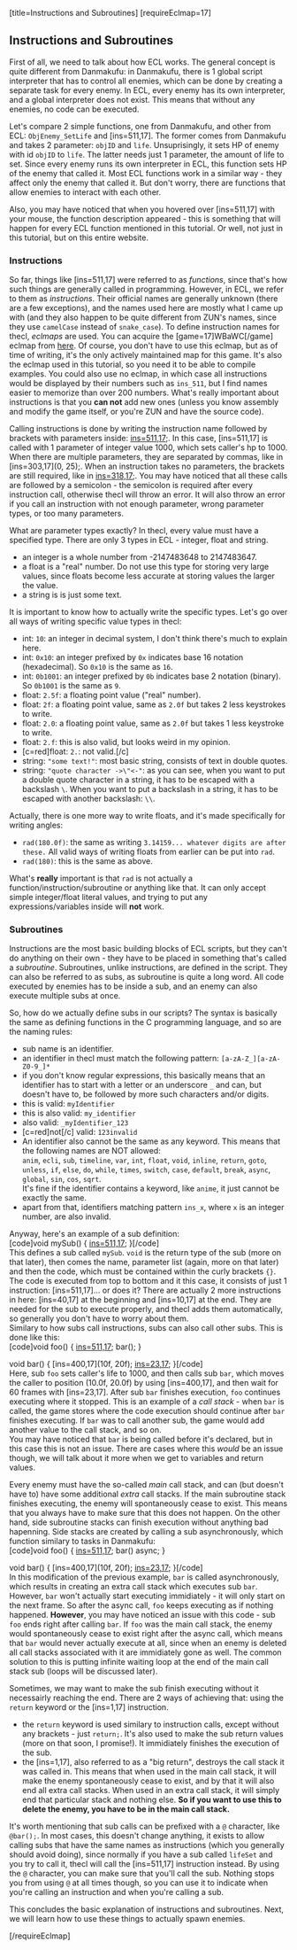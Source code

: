 [title=Instructions and Subroutines]
[requireEclmap=17]
## Instructions and Subroutines
First of all, we need to talk about how ECL works. The general concept is quite different from Danmakufu: in Danmakufu, there is 1 global script interpreter that has to control all enemies, which can be done by creating a separate task for every enemy. In ECL, every enemy has its own interpreter, and a global interpreter does not exist. This means that without any enemies, no code can be executed. 
   
Let's compare 2 simple functions, one from Danmakufu, and other from ECL: `ObjEnemy_SetLife` and [ins=511,17]. The former comes from Danmakufu and takes 2 parameter: `objID` and `life`. Unsuprisingly, it sets HP of enemy with id `objID` to `life`. The latter needs just 1 parameter, the amount of life to set. Since every enemy runs its own interpreter in ECL, this function sets HP of the enemy that called it. Most ECL functions work in a similar way - they affect only the enemy that called it. But don't worry, there are functions that allow enemies to interact with each other.  
  
Also, you may have noticed that when you hovered over [ins=511,17] with your mouse, the function description appeared - this is something that will happen for every ECL function mentioned in this tutorial. Or well, not just in this tutorial, but on this entire website. 

### Instructions
So far, things like [ins=511,17] were referred to as *functions*, since that's how such things are generally called in programming. However, in ECL, we refer to them as *instructions*. Their official names are generally unknown (there are a few exceptions), and the names used here are mostly what I came up with (and they also happen to be quite different from ZUN's names, since they use `camelCase` instead of `snake_case`). To define instruction names for thecl, *eclmaps* are used. You can acquire the [game=17]WBaWC[/game] eclmap from [here](https://github.com/Priw8/eclmap). Of course, you don't have to use this eclmap, but as of time of writing, it's the only actively maintained map for this game. It's also the eclmap used in this tutorial, so you need it to be able to compile examples. You could also use no eclmap, in which case all instructions would be displayed by their numbers such as `ins_511`, but I find names easier to memorize than over 200 numbers. What's really important about instructions is that you **can not** add new ones (unless you know assembly and modify the game itself, or you're ZUN and have the source code).   
  
Calling instructions is done by writing the instruction name followed by brackets with parameters inside: <instr>[ins=511,17](1000);</instr>. In this case, [ins=511,17] is called with 1 parameter of integer value 1000, which sets caller's hp to 1000. When there are multiple parameters, they are separated by commas, like in <instr>[ins=303,17](0, 25);</instr>. When an instruction takes no parameters, the brackets are still required, like in <instr>[ins=318,17]();</instr>. You may have noticed that all these calls are followed by a semicolon - the semicolon is required after every instruction call, otherwise thecl will throw an error. It will also throw an error if you call an instruction with not enough parameter, wrong parameter types, or too many parameters.  
  
What are parameter types exactly? In thecl, every value must have a specified type. There are only 3 types in ECL - integer, float and string.
- an integer is a whole number from -2147483648 to 2147483647. 
- a float is a "real" number. Do not use this type for storing very large values, since floats become less accurate at storing values the larger the value.
- a string is is just some text.
  
It is important to know how to actually write the specific types. Let's go over all ways of writing specific value types in thecl:
- int: `10`: an integer in decimal system, I don't think there's much to explain here.
- int: `0x10`: an integer prefixed by `0x` indicates base 16 notation (hexadecimal). So `0x10` is the same as `16`.
- int: `0b1001`: an integer prefixed by `0b` indicates base 2 notation (binary). So `0b1001` is the same as `9`.
- float: `2.5f`: a floating point value ("real" number).
- float: `2f`: a floating point value, same as `2.0f` but takes 2 less keystrokes to write.
- float: `2.0`: a floating point value, same as `2.0f` but takes 1 less keystroke to write.
- float: `2.f`: this is also valid, but looks weird in my opinion.
- [c=red]float: `2.`: not valid.[/c]
- string: `"some text!"`: most basic string, consists of text in double quotes.
- string: `"quote character ->\"<-"`: as you can see, when you want to put a double quote character in a string, it has to be escaped with a backslash `\`. When you want to put a backslash in a string, it has to be escaped with another backslash: `\\`.  

Actually, there is one more way to write floats, and it's made specifically for writing angles:
- `rad(180.0f)`: the same as writing `3.14159... whatever digits are after these.` All valid ways of writing floats from earlier can be put into `rad`.
- `rad(180)`: this is the same as above.  

What's **really** important is that `rad` is not actually a function/instruction/subroutine or anything like that. It can only accept simple integer/float literal values, and trying to put any expressions/variables inside will **not** work.

  
### Subroutines
Instructions are the most basic building blocks of ECL scripts, but they can't do anything on their own - they have to be placed in something that's called a *subroutine*. Subroutines, unlike instructions, are defined in the script. They can also be referred to as subs, as subroutine is quite a long word. All code executed by enemies has to be inside a sub, and an enemy can also execute multiple subs at once. 

So, how do we actually define subs in our scripts? The syntax is basically the same as defining functions in the C programming language, and so are the naming rules:
- sub name is an identifier.
- an identifier in thecl must match the following pattern: `[a-zA-Z_][a-zA-Z0-9_]*`
- if you don't know regular expressions, this basically means that an identifier has to start with a letter or an underscore `_` and can, but doesn't have to, be followed by more such characters and/or digits.
- this is valid: `myIdentifier`
- this is also valid: `my_identifier`
- also valid: `_myIdentifier_123`
- [c=red]not[/c] valid: `123invalid`  
- An identifier also cannot be the same as any keyword. This means that the following names are NOT allowed:  
`anim`, `ecli`, `sub`, `timeline`, `var`, `int`, `float`, `void`, `inline`, `return`, `goto`, `unless`, `if`, `else`, `do`, `while`, `times`, `switch`, `case`, `default`, `break`, `async`, `global`, `sin`, `cos`, `sqrt`.  
It's fine if the identifier contains a keyword, like `anime`, it just cannot be exactly the same.
- apart from that, identifiers matching pattern `ins_x`, where `x` is an integer number, are also invalid.
  
Anyway, here's an example of a sub definition:  
[code]void mySub() {
    [ins=511,17](1000);
}[/code]  
This defines a sub called `mySub`. `void` is the return type of the sub (more on that later), then comes the name, parameter list (again, more on that later) and then the code, which must be contained within the curly brackets `{}`. The code is executed from top to bottom and it this case, it consists of just 1 instruction: [ins=511,17]... or does it? There are actually 2 more instructions in here: [ins=40,17] at the beginning and [ins=10,17] at the end. They are needed for the sub to execute properly, and thecl adds them automatically, so generally you don't have to worry about them.  
Similary to how subs call instructions, subs can also call other subs. This is done like this:  
[code]void foo() {
	[ins=511,17](1000);
	bar();
}

void bar() {
	[ins=400,17](10f, 20f);
	[ins=23,17](60);
}[/code]  
Here, sub `foo` sets caller's life to 1000, and then calls sub `bar`, which moves the caller to position (10.0f, 20.0f) by using [ins=400,17], and then wait for 60 frames with [ins=23,17]. After sub `bar` finishes execution, `foo` continues executing where it stopped. This is an example of a *call stack* -  when `bar` is called, the game stores where the code execution should continue after `bar` finishes executing. If `bar` was to call another sub, the game would add another value to the call stack, and so on.  
You may have noticed that `bar` is being called before it's declared, but in this case this is not an issue. There are cases where this *would* be an issue though, we will talk about it more when we get to variables and return values.
  
Every enemy must have the so-called *main* call stack, and can (but doesn't have to) have some additional *extra* call stacks. If the main subroutine stack finishes executing, the enemy will spontaneously cease to exist. This means that you always have to make sure that this does not happen. On the other hand, side subroutine stacks can finish execution without anything bad hapenning. Side stacks are created by calling a sub asynchronously, which function similary to tasks in Danmakufu:  
[code]void foo() {
	[ins=511,17](1000);
	bar() async;
}

void bar() {
	[ins=400,17](10f, 20f);
	[ins=23,17](60);
}[/code]  
In this modification of the previous example, `bar` is called asynchronously, which results in creating an extra call stack which executes sub `bar`. However, `bar` won't actually start executing immidiately - it will only start on the next frame. So after the async call, `foo` keeps executing as if nothing happened. **However**, you may have noticed an issue with this code - sub `foo` ends right after calling `bar`. If `foo` was the main call stack, the enemy would spontaneously cease to exist right after the async call, which means that `bar` would never actually execute at all, since when an enemy is deleted all call stacks associated with it are immidiately gone as well. The common solution to this is putting infinite waiting loop at the end of the main call stack sub (loops will be discussed later).  

Sometimes, we may want to make the sub finish executing without it necessairly reaching the end. There are 2 ways of achieving that: using the `return` keyword or the [ins=1,17] instruction.
- the `return` keyword is used similary to instruction calls, except without any brackets - just `return;`. It's also used to make the sub return values (more on that soon, I promise!). It immidiately finishes the execution of the sub.
- the [ins=1,17], also referred to as a "big return", destroys the call stack it was called in. This means that when used in the main call stack, it will make the enemy spontaneously cease to exist, and by that it will also end all extra call stacks. When used in an extra call stack, it will simply end that particular stack and nothing else. **So if you want to use this to delete the enemy, you have to be in the main call stack.**
  
It's worth mentioning that sub calls can be prefixed with a `@` character, like `@bar();`. In most cases, this doesn't change anything, it exists to allow calling subs that have the same names as instructions (which you generally should avoid doing), since normally if you have a sub called `lifeSet` and you try to call it, thecl will call the [ins=511,17] instruction instead. By using the `@` character, you can make sure that you'll call the sub. Nothing stops you from using `@` at all times though, so you can use it to indicate when you're calling an instruction and when you're calling a sub.  
  
This concludes the basic explanation of instructions and subroutines. Next, we will learn how to use these things to actually spawn enemies.

[/requireEclmap]
